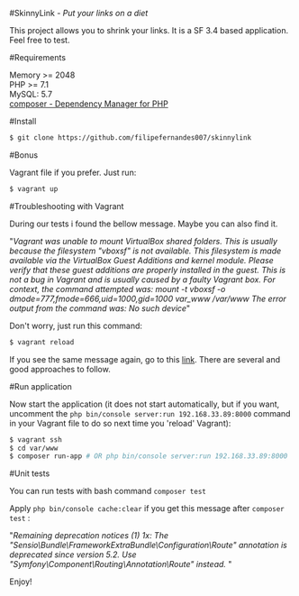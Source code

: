 
#SkinnyLink - _Put your links on a diet_ 

This project allows you to shrink your links. It is a SF 3.4 based application. Feel free to test.

#Requirements

Memory >= 2048\
PHP >= 7.1\
MySQL: 5.7\
[composer - Dependency Manager for PHP](https://getcomposer.org/download/) 

#Install

```bash
$ git clone https://github.com/filipefernandes007/skinnylink
```

#Bonus

Vagrant file if you prefer. Just run: 

```bash
$ vagrant up
```

#Troubleshooting with Vagrant

During our tests i found the bellow message. Maybe you can also find it.

"_Vagrant was unable to mount VirtualBox shared folders. This is usually because the filesystem "vboxsf" is not available. This filesystem is made available via the VirtualBox Guest Additions and kernel module. Please verify that these guest additions are properly installed in the guest. This is not a bug in Vagrant and is usually caused by a faulty Vagrant box. For context, the command attempted was: mount -t vboxsf -o dmode=777,fmode=666,uid=1000,gid=1000 var_www /var/www The error output from the command was: No such device_"

Don't worry, just run this command:

```bash
$ vagrant reload
```

If you see the same message again, go to this [link](https://stackoverflow.com/questions/43492322/vagrant-was-unable-to-mount-virtualbox-shared-folders). There are several and good approaches to follow.

#Run application

Now start the application (it does not start automatically, but if you want, uncomment the `` php bin/console server:run 192.168.33.89:8000 `` command in your Vagrant file to do so next time you 'reload' Vagrant):  

```bash
$ vagrant ssh
$ cd var/www
$ composer run-app # OR php bin/console server:run 192.168.33.89:8000 
```

#Unit tests

You can run tests with bash command ``` composer test ```

Apply ``` php bin/console cache:clear ``` if you get this message after ``` composer test ``` : 

"_Remaining deprecation notices (1)
   1x: The "Sensio\Bundle\FrameworkExtraBundle\Configuration\Route" annotation is deprecated since version 5.2. Use "Symfony\Component\Routing\Annotation\Route" instead._
"

Enjoy!